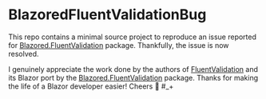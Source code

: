 # BlazoredFluentValidationBug
This repo contains a minimal source project to reproduce an issue reported for [Blazored.FluentValidation](https://github.com/Blazored/FluentValidation/issues/76) package. Thankfully, the issue is now resolved.

I genuinely appreciate the work done by the authors of [FluentValidation](https://github.com/FluentValidation/FluentValidation) and its Blazor port by the [Blazored.FluentValidation](https://github.com/Blazored/FluentValidation) package.
Thanks for making the life of a Blazor developer easier! Cheers 🍻 #_+ 
